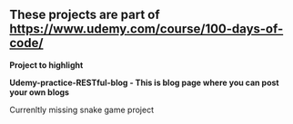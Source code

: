 ## These projects are part of https://www.udemy.com/course/100-days-of-code/  

<b> Project to highlight 

Udemy-practice-RESTful-blog - This is blog page where you can post your own blogs </b>

Currenltly missing snake game project
                        

